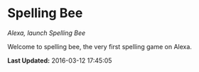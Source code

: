# Spelling Bee
*Alexa, launch Spelling Bee*

Welcome to spelling bee, the very first spelling game on Alexa.

**Last Updated:** 2016-03-12 17:45:05
